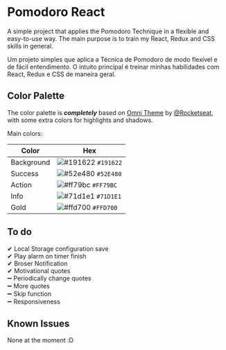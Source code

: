 
# Pomodoro React

A simple project that applies the Pomodoro Technique in a
flexible and easy-to-use way. The main purpose is
to train my React, Redux and CSS skills in general.

Um projeto simples que aplica a Técnica de Pomodoro de modo 
flexível e de fácil entendimento. O intuito principal é 
treinar minhas habilidades com React, Redux e CSS de maneira 
geral.



## Color Palette
The color palette is ***completely*** based on 
[Omni Theme](https://github.com/getomni) by 
[@Rocketseat](https://github.com/Rocketseat), with some extra colors for highlights and shadows.

Main colors:

| Color             | Hex                                                |
| ----------------- | ---------------------------------------------------------------- |
| Background       | ![#191622](https://via.placeholder.com/10/191622/191622.png) `#191622` |
| Success       | ![#52e480](https://via.placeholder.com/10/52e480/52e480.png) `#52E480` |
| Action       | ![#ff79bc](https://via.placeholder.com/10/ff79bc/ff79bc.png) `#FF79BC` |
| Info       | ![#71d1e1](https://via.placeholder.com/10/71d1e1/71d1e1.png) `#71D1E1` |
| Gold | ![#ffd700](https://via.placeholder.com/10/ffd700/ffd700.png) `#FFD700` |


## To do

✔ Local Storage configuration save  
✔ Play alarm on timer finish  
✔ Broser Notification  
✔ Motivational quotes  
➖ Periodically change quotes  
➖ More quotes  
➖ Skip function  
➖ Responsiveness

## Known Issues
None at the moment :D